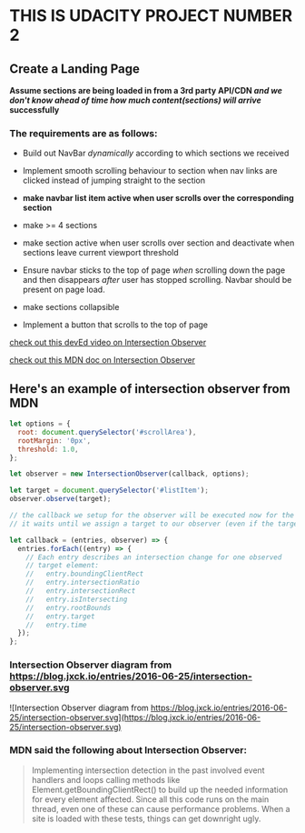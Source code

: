 # THIS IS UDACITY PROJECT NUMBER 2

## Create a Landing Page

**Assume sections are being loaded in from a 3rd party API/CDN _and we don't know ahead of time how much content(sections) will arrive_ successfully**

### The requirements are as follows:

- Build out NavBar _dynamically_ according to which sections we received

- Implement smooth scrolling behaviour to section when nav links are clicked instead of jumping straight to the section

- **make navbar list item active when user scrolls over the corresponding section**

- make >= 4 sections

- make section active when user scrolls over section and deactivate when sections leave current viewport threshold

- Ensure navbar sticks to the top of page _when_ scrolling down the page and then disappears _after_ user has stopped scrolling. Navbar should be present on page load.

- make sections collapsible

- Implement a button that scrolls to the top of page

[check out this devEd video on Intersection Observer](https://www.youtube.com/watch?v=RLc8NB2JyxE)

[check out this MDN doc on Intersection Observer](https://developer.mozilla.org/en-US/docs/Web/API/Intersection_Observer_API)

## Here's an example of intersection observer from MDN

```javascript
let options = {
  root: document.querySelector('#scrollArea'),
  rootMargin: '0px',
  threshold: 1.0,
};

let observer = new IntersectionObserver(callback, options);
```

```javascript
let target = document.querySelector('#listItem');
observer.observe(target);

// the callback we setup for the observer will be executed now for the first time
// it waits until we assign a target to our observer (even if the target is currently not visible)
```

```javascript
let callback = (entries, observer) => {
  entries.forEach((entry) => {
    // Each entry describes an intersection change for one observed
    // target element:
    //   entry.boundingClientRect
    //   entry.intersectionRatio
    //   entry.intersectionRect
    //   entry.isIntersecting
    //   entry.rootBounds
    //   entry.target
    //   entry.time
  });
};
```

### Intersection Observer diagram from https://blog.jxck.io/entries/2016-06-25/intersection-observer.svg

![Intersection Observer diagram from https://blog.jxck.io/entries/2016-06-25/intersection-observer.svg](https://blog.jxck.io/entries/2016-06-25/intersection-observer.svg)

### MDN said the following about Intersection Observer:

> Implementing intersection detection in the past involved event handlers and loops calling methods like Element.getBoundingClientRect() to build up the needed
> information for every element affected. Since all this code runs on the main thread, even one of these can cause performance problems. When a site is loaded with
> these tests, things can get downright ugly.
